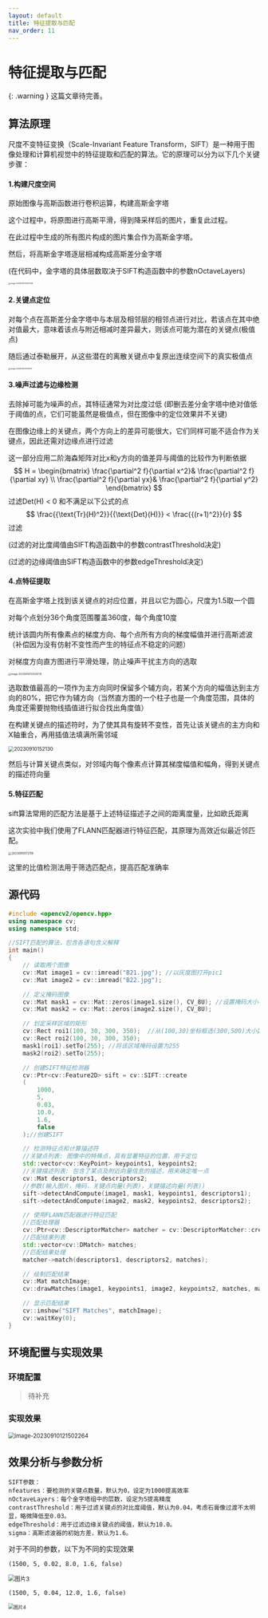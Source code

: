 ```yaml
---
layout: default
title: 特征提取与匹配
nav_order: 11
---
```


# 特征提取与匹配

{: .warning }
这篇文章待完善。

## 算法原理

尺度不变特征变换（Scale-Invariant Feature Transform，SIFT）是一种用于图像处理和计算机视觉中的特征提取和匹配的算法。它的原理可以分为以下几个关键步骤：

####  1.构建尺度空间

原始图像与高斯函数进行卷积运算，构建高斯金字塔

这个过程中，将原图进行高斯平滑，得到降采样后的图片，重复此过程。

在此过程中生成的所有图片构成的图片集合作为高斯金字塔。

然后，将高斯金字塔逐层相减构成高斯差分金字塔

(在代码中，金字塔的具体层数取决于SIFT构造函数中的参数nOctaveLayers)

<img src="Picture\report1\image-20230910123311748.png" alt="image-20230910123311748" style="zoom:25%;" /> 

#### 2.关键点定位

对每个点在高斯差分金字塔中与本层及相邻层的相邻点进行对比，若该点在其中绝对值最大，意味着该点与附近相减时差异最大，则该点可能为潜在的关键点(极值点)

随后通过泰勒展开，从这些潜在的离散关键点中复原出连续空间下的真实极值点

<img src="Picture\report1\image-20230910124111017.png" alt="image-20230910124111017" style="zoom:25%;" /> 

#### 3.噪声过滤与边缘检测

去除掉可能为噪声的点，其特征通常为对比度过低 (即删去差分金字塔中绝对值低于阈值的点，它们可能虽然是极值点，但在图像中的定位效果并不关键)

在图像边缘上的关键点，两个方向上的差异可能很大，它们同样可能不适合作为关键点，因此还需对边缘点进行过滤

这一部分应用二阶海森矩阵对比x和y方向的值差异与阈值的比较作为判断依据
$$
H = \begin{bmatrix}
\frac{\partial^2 f}{\partial x^2}& \frac{\partial^2 f}{\partial xy} \\
\frac{\partial^2 f}{\partial yx}& \frac{\partial^2 f}{\partial y^2} 
\end{bmatrix}
$$
过滤Det(H) < 0 和不满足以下公式的点
$$
\frac{{\text{Tr}(H)^2}}{{\text{Det}(H)}} < \frac{{(r+1)^2}}{r}
$$
过滤

(过滤的对比度阈值由SIFT构造函数中的参数contrastThreshold决定)

(过滤的边缘阈值由SIFT构造函数中的参数edgeThreshold决定)

#### 4.点特征提取

在高斯金字塔上找到该关键点的对应位置，并且以它为圆心，尺度为1.5取一个圆

对每个点划分36个角度范围覆盖360度，每个角度10度

统计该圆内所有像素点的梯度方向、每个点所有方向的梯度幅值并进行高斯滤波（补偿因为没有仿射不变性而产生的特征点不稳定的问题）

对梯度方向直方图进行平滑处理，防止噪声干扰主方向的选取



<img src="Picture\report1\image-20230910133029778.png" alt="image-20230910133029778" style="zoom:33%;" /> 

选取数值最高的一项作为主方向同时保留多个辅方向，若某个方向的幅值达到主方向的80%，把它作为辅方向（当然直方图的一个柱子也是一个角度范围，具体的角度还需要抛物线插值进行拟合找出角度值）

在构建关键点的描述符时，为了使其具有旋转不变性，首先让该关键点的主方向和X轴重合，再用插值法填满所需邻域

<img src="Picture\report1\20230910152130.png" alt="20230910152130" style="zoom:70%;" /> 

然后与计算关键点类似，对邻域内每个像素点计算其梯度幅值和幅角，得到关键点的描述符向量

#### 5.特征匹配

sift算法常用的匹配方法是基于上述特征描述子之间的距离度量，比如欧氏距离

这次实验中我们使用了FLANN匹配器进行特征匹配，其原理为高效近似最近邻匹配。

<img src="Picture\report1\20230910172118.png" alt="20230910172118" style="zoom:40%;" /> 

这里的比值检测法用于筛选匹配点，提高匹配准确率

## 源代码

```cpp
#include <opencv2/opencv.hpp>
using namespace cv;
using namespace std;

//SIFT匹配的算法，包含各语句含义解释
int main() 
{
    // 读取两个图像
    cv::Mat image1 = cv::imread("B21.jpg"); //以灰度图打开pic1
    cv::Mat image2 = cv::imread("B22.jpg");

    // 定义掩码图像
    cv::Mat mask1 = cv::Mat::zeros(image1.size(), CV_8U); //设置掩码大小与图片等大，且全部置零
    cv::Mat mask2 = cv::Mat::zeros(image2.size(), CV_8U);

    // 划定采样区域的矩形
    cv::Rect roi1(100, 30, 300, 350);  //从(100,30)坐标框选(300,500)大小区域作为采样区
    cv::Rect roi2(100, 30, 300, 350);
    mask1(roi1).setTo(255); //将该区域掩码设置为255
    mask2(roi2).setTo(255);

    // 创建SIFT特征检测器
    cv::Ptr<cv::Feature2D> sift = cv::SIFT::create
    (
        1000,
        5,
        0.03,
        10.0,
        1.6,
        false
    );//创建SIFT

    // 检测特征点和计算描述符
    //关键点列表: 图像中的特殊点，具有显著特征的位置，用于定位
    std::vector<cv::KeyPoint> keypoints1, keypoints2; 
    //关键描述列表: 包含了某点及附近向量信息的描述，用来确定唯一点
    cv::Mat descriptors1, descriptors2;               
    //参数(输入图片，掩码，关键点向量(列表)，关键描述向量(列表))
    sift->detectAndCompute(image1, mask1, keypoints1, descriptors1); 
    sift->detectAndCompute(image2, mask2, keypoints2, descriptors2);

    // 使用FLANN匹配器进行特征匹配
    //匹配处理器
    cv::Ptr<cv::DescriptorMatcher> matcher = cv::DescriptorMatcher::create(cv::DescriptorMatcher::FLANNBASED); 
    //匹配结果列表
    std::vector<cv::DMatch> matches;    
    //匹配结果处理
    matcher->match(descriptors1, descriptors2, matches);

    // 绘制匹配结果
    cv::Mat matchImage;
    cv::drawMatches(image1, keypoints1, image2, keypoints2, matches, matchImage);

    // 显示匹配结果
    cv::imshow("SIFT Matches", matchImage);
    cv::waitKey(0);  
}
```

## 环境配置与实现效果

### 环境配置

> 待补充

### 实现效果

<img src="Picture\report1\image-20230910121502264.png" alt="image-20230910121502264" style="zoom: 80%;" /> 

## 效果分析与参数分析


    SIFT参数：
    nfeatures：要检测的关键点数量，默认为0，设定为1000提高效率
    nOctaveLayers：每个金字塔组中的层数，设定为5提高精度
    contrastThreshold：用于过滤关键点的对比度阈值，默认为0.04，考虑石膏像过渡不太明显，略微降低至0.03。
    edgeThreshold：用于过滤边缘关键点的阈值，默认为10.0。
    sigma：高斯滤波器的初始方差，默认为1.6。

对于不同的参数，以下为不同的实现效果

```
(1500, 5, 0.02, 8.0, 1.6, false)
```

<img src="Picture\Report1\图片3.png" alt="图片3" style="zoom:80%;" /> 

```
(1500, 5, 0.04, 12.0, 1.6, false)
```

<img src="Picture\Report1\图片4.png" alt="图片4" style="zoom: 67%;" /> 
